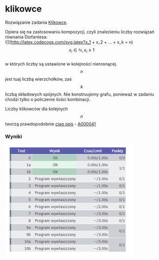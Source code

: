 # klikowce

Rozwiązanie zadania [Klikowce](http://main.edu.pl/pl/archive/pa/2008/kli).  

Opiera się na zastosowaniu kompozycji, czyli znalezieniu liczby rozwiązań równania Diofantesa:  
![](http://latex.codecogs.com/svg.latex?x_1 + x_2 + ... + x_k = n)  
$$x_i \in \mathbb{N}, x_i \ge 1$$  
w których liczby są ustawione w kolejności nierosnącej. $$n$$ jest tuaj liczbą wierzchołków, zaś $$k$$ liczbą składowych spójnych. Nie konstruujemy grafu, ponieważ w zadaniu chodzi tylko o policzenie ilości kombinacji.

Liczby klikowców dla kolejnych $$n$$ tworzą prawdopodobnie [ciąg oeis](http://oeis.org/search?q=1%2C2%2C3%2C5%2C7%2C11%2C15%2C22&language=english&go=Search) - [A000041](http://oeis.org/A000041)

### Wyniki
![1/10](https://github.com/banan314/klikowce/blob/master/res.PNG)
